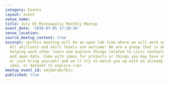 ```yaml
---
category: Events
layout: event
venue_name:
title: July 05 Minneapolis Monthly Meetup
event_date: '2019-07-05 17:20:36'
venue_location:
source_meetup_content: true
excerpt: <p>This meeting will be an open lab time where we will work on projects.
  All skillsets and skill levels are welcome! We are a group that is dedicated to
  helping each other learn and explore things related to civic technology, open government,
  and open data. Come with ideas for projects or things you may have already started,
  or just bring yourself and we'll try to match you up with an already existing project,
  idea, or dataset to explore.</p>
meetup_event_id: xmjmdrybcfbjc
published: true
---
```

